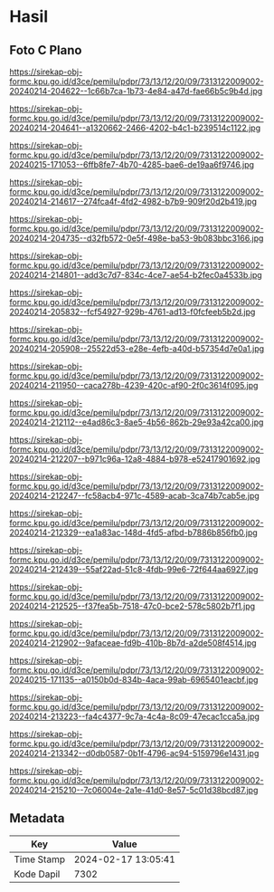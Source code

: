# Hasil

## Foto C Plano

https://sirekap-obj-formc.kpu.go.id/d3ce/pemilu/pdpr/73/13/12/20/09/7313122009002-20240214-204622--1c66b7ca-1b73-4e84-a47d-fae66b5c9b4d.jpg

https://sirekap-obj-formc.kpu.go.id/d3ce/pemilu/pdpr/73/13/12/20/09/7313122009002-20240214-204641--a1320662-2466-4202-b4c1-b239514c1122.jpg

https://sirekap-obj-formc.kpu.go.id/d3ce/pemilu/pdpr/73/13/12/20/09/7313122009002-20240215-171053--6ffb8fe7-4b70-4285-bae6-de19aa6f9746.jpg

https://sirekap-obj-formc.kpu.go.id/d3ce/pemilu/pdpr/73/13/12/20/09/7313122009002-20240214-214617--274fca4f-4fd2-4982-b7b9-909f20d2b419.jpg

https://sirekap-obj-formc.kpu.go.id/d3ce/pemilu/pdpr/73/13/12/20/09/7313122009002-20240214-204735--d32fb572-0e5f-498e-ba53-9b083bbc3166.jpg

https://sirekap-obj-formc.kpu.go.id/d3ce/pemilu/pdpr/73/13/12/20/09/7313122009002-20240214-214801--add3c7d7-834c-4ce7-ae54-b2fec0a4533b.jpg

https://sirekap-obj-formc.kpu.go.id/d3ce/pemilu/pdpr/73/13/12/20/09/7313122009002-20240214-205832--fcf54927-929b-4761-ad13-f0fcfeeb5b2d.jpg

https://sirekap-obj-formc.kpu.go.id/d3ce/pemilu/pdpr/73/13/12/20/09/7313122009002-20240214-205908--25522d53-e28e-4efb-a40d-b57354d7e0a1.jpg

https://sirekap-obj-formc.kpu.go.id/d3ce/pemilu/pdpr/73/13/12/20/09/7313122009002-20240214-211950--caca278b-4239-420c-af90-2f0c3614f095.jpg

https://sirekap-obj-formc.kpu.go.id/d3ce/pemilu/pdpr/73/13/12/20/09/7313122009002-20240214-212112--e4ad86c3-8ae5-4b56-862b-29e93a42ca00.jpg

https://sirekap-obj-formc.kpu.go.id/d3ce/pemilu/pdpr/73/13/12/20/09/7313122009002-20240214-212207--b971c96a-12a8-4884-b978-e52417901692.jpg

https://sirekap-obj-formc.kpu.go.id/d3ce/pemilu/pdpr/73/13/12/20/09/7313122009002-20240214-212247--fc58acb4-971c-4589-acab-3ca74b7cab5e.jpg

https://sirekap-obj-formc.kpu.go.id/d3ce/pemilu/pdpr/73/13/12/20/09/7313122009002-20240214-212329--ea1a83ac-148d-4fd5-afbd-b7886b856fb0.jpg

https://sirekap-obj-formc.kpu.go.id/d3ce/pemilu/pdpr/73/13/12/20/09/7313122009002-20240214-212439--55af22ad-51c8-4fdb-99e6-72f644aa6927.jpg

https://sirekap-obj-formc.kpu.go.id/d3ce/pemilu/pdpr/73/13/12/20/09/7313122009002-20240214-212525--f37fea5b-7518-47c0-bce2-578c5802b7f1.jpg

https://sirekap-obj-formc.kpu.go.id/d3ce/pemilu/pdpr/73/13/12/20/09/7313122009002-20240214-212902--9afaceae-fd9b-410b-8b7d-a2de508f4514.jpg

https://sirekap-obj-formc.kpu.go.id/d3ce/pemilu/pdpr/73/13/12/20/09/7313122009002-20240215-171135--a0150b0d-834b-4aca-99ab-6965401eacbf.jpg

https://sirekap-obj-formc.kpu.go.id/d3ce/pemilu/pdpr/73/13/12/20/09/7313122009002-20240214-213223--fa4c4377-9c7a-4c4a-8c09-47ecac1cca5a.jpg

https://sirekap-obj-formc.kpu.go.id/d3ce/pemilu/pdpr/73/13/12/20/09/7313122009002-20240214-213342--d0db0587-0b1f-4796-ac94-5159796e1431.jpg

https://sirekap-obj-formc.kpu.go.id/d3ce/pemilu/pdpr/73/13/12/20/09/7313122009002-20240214-215210--7c06004e-2a1e-41d0-8e57-5c01d38bcd87.jpg


## Metadata

| Key        | Value               |
| ---------- | ------------------- |
| Time Stamp | 2024-02-17 13:05:41 |
| Kode Dapil | 7302                |



